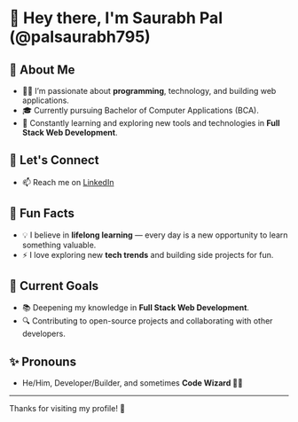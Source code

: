 # 👋 Hey there, I'm Saurabh Pal (@palsaurabh795)

## 📖 About Me
- 👨‍💻 I’m passionate about **programming**, technology, and building web applications.
- 🎓 Currently pursuing Bachelor of Computer Applications (BCA).
- 🌱 Constantly learning and exploring new tools and technologies in **Full Stack Web Development**.

## 🤝 Let's Connect
- 📫 Reach me on [LinkedIn](https://www.linkedin.com/in/saurabh-pal-05664b2bb)

## 🚀 Fun Facts
- 💡 I believe in **lifelong learning** — every day is a new opportunity to learn something valuable.
- ⚡ I love exploring new **tech trends** and building side projects for fun.

## 📌 Current Goals
- 📚 Deepening my knowledge in **Full Stack Web Development**.
- 🔍 Contributing to open-source projects and collaborating with other developers.

## ✨ Pronouns
- He/Him, Developer/Builder, and sometimes **Code Wizard 🧙‍♂️**

---

Thanks for visiting my profile! 🙌
